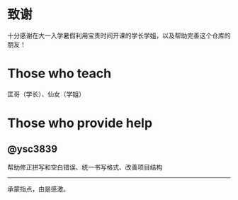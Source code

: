 # 致谢

十分感谢在大一入学暑假利用宝贵时间开课的学长学姐，以及帮助完善这个仓库的朋友！

# Those who teach

匡哥（学长）、仙女（学姐）

# Those who provide help

## @ysc3839

帮助修正拼写和空白错误、统一书写格式、改善项目结构

---

承蒙指点，由是感激。

